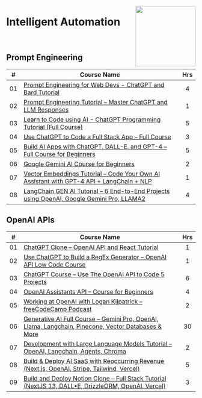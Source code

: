<a href="https://freecodecamp.com/"><img align="right" width="160" src="/logos/freecodecamp.png"></img></a>

# Intelligent Automation

<br>

## Prompt Engineering

<table>
    <thead>
        <tr>
<th width="25px">#</th>
<th width="1200px">Course Name</th>
<th width="25px">Hrs</th>
        </tr>
    </thead>
    <tbody>
            <tr>
<td align="center">01</td>
<td align="left"><a href="https://youtube.com/watch?v=ScKCy2udln8">Prompt Engineering for Web Devs - ChatGPT and Bard Tutorial</a></td>
<td align="center">4</td>
            </tr>
            <tr>
<td align="center">02</td>
<td align="left"><a href="https://youtube.com/watch?v=_ZvnD73m40o">Prompt Engineering Tutorial – Master ChatGPT and LLM Responses</a></td>
<td align="center">1</td>
            </tr>
            <tr>
<td align="center">03</td>
<td align="left"><a href="https://youtube.com/watch?v=dJhlMn2otxA">Learn to Code using AI - ChatGPT Programming Tutorial (Full Course)</a></td>
<td align="center">5</td>
            </tr>
            <tr>
<td align="center">04</td>
<td align="left"><a href="https://youtube.com/watch?v=GizsSo-EevA">Use ChatGPT to Code a Full Stack App – Full Course</a></td>
<td align="center">3</td>
            </tr>
            <tr>
<td align="center">05</td>
<td align="left"><a href="https://youtube.com/watch?v=jlogLBkPZ2A">Build AI Apps with ChatGPT, DALL-E, and GPT-4 – Full Course for Beginners</a></td>
<td align="center">5</td>
            </tr>
            <tr>
<td align="center">06</td>
<td align="left"><a href="https://youtube.com/watch?v=DJtX3S7qx2s">Google Gemini AI Course for Beginners</a></td>
<td align="center">2</td>
            </tr>
            <tr>
<td align="center">07</td>
<td align="left"><a href="https://youtube.com/watch?v=yfHHvmaMkcA">Vector Embeddings Tutorial – Code Your Own AI Assistant with GPT-4 API + LangChain + NLP</a></td>
<td align="center">1</td>
            </tr>
            <tr>
<td align="center">08</td>
<td align="left"><a href="https://youtube.com/watch?v=x0AnCE9SE4A">LangChain GEN AI Tutorial – 6 End-to-End Projects using OpenAI, Google Gemini Pro, LLAMA2</a></td>
<td align="center">4</td>
            </tr>
    </tbody>
</table>

## OpenAI APIs

<table>
    <thead>
        <tr>
<th width="25px">#</th>
<th width="1200px">Course Name</th>
<th width="25px">Hrs</th>
        </tr>
    </thead>
    <tbody>
            <tr>
<td align="center">01</td>
<td align="left"><a href="https://youtube.com/watch?v=98bGwOYoEGg">ChatGPT Clone – OpenAI API and React Tutorial</a></td>
<td align="center">1</td>
            </tr>
            <tr>
<td align="center">02</td>
<td align="left"><a href="https://youtube.com/watch?v=D6Xj_W4leu8">Use ChatGPT to Build a RegEx Generator – OpenAI API Low Code Course</a></td>
<td align="center">1</td>
            </tr>
            <tr>
<td align="center">03</td>
<td align="left"><a href="https://youtube.com/watch?v=uRQH2CFvedY">ChatGPT Course – Use The OpenAI API to Code 5 Projects</a></td>
<td align="center">6</td>
            </tr>
            <tr>
<td align="center">04</td>
<td align="left"><a href="https://youtube.com/watch?v=qHPonmSX4Ms">OpenAI Assistants API – Course for Beginners</a></td>
<td align="center">4</td>
            </tr>
            <tr>
<td align="center">05</td>
<td align="left"><a href="https://youtube.com/watch?v=mCjRYS1Wr0Q">Working at OpenAI with Logan Kilpatrick – freeCodeCamp Podcast</a></td>
<td align="center">2</td>
            </tr>
            <tr>
<td align="center">06</td>
<td align="left"><a href="https://youtube.com/watch?v=mEsleV16qdo">Generative AI Full Course – Gemini Pro, OpenAI, Llama, Langchain, Pinecone, Vector Databases & More</a></td>
<td align="center">30</td>
            </tr>
            <tr>
<td align="center">07</td>
<td align="left"><a href="https://youtube.com/watch?v=xZDB1naRUlk">Development with Large Language Models Tutorial – OpenAI, Langchain, Agents, Chroma</a></td>
<td align="center">2</td>
            </tr>
            <tr>
<td align="center">08</td>
<td align="left"><a href="https://youtube.com/watch?v=r895rFUbGtE">Build & Deploy AI SaaS with Reoccurring Revenue (Next.js, OpenAI, Stripe, Tailwind, Vercel)</a></td>
<td align="center">5</td>
            </tr>
            <tr>
<td align="center">09</td>
<td align="left"><a href="https://youtube.com/watch?v=qDunJ0wVIec">Build and Deploy Notion Clone – Full Stack Tutorial (NextJS 13, DALL•E, DrizzleORM, OpenAI, Vercel)</a></td>
<td align="center">3</td>
            </tr>
    </tbody>
</table>
